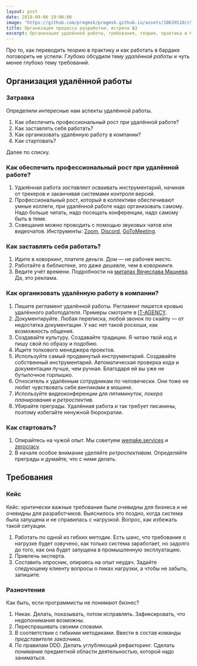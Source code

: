 ```yaml
---
layout: post
date: 2018-09-06 19:00:00
image: "https://github.com/progmsk/progmsk.github.io/assets/10639110/c5b56815-a221-43a9-ac9c-e1eadc23b3da"
title: Организация процесса разработки, встреча №3
excerpt: Организация удалённой работы, требования, теория, практика и бардак
---
```


Про то, как переводить теорию в практику и как работать в бардаке поговорить не успели.
Глубоко обсудили тему *удалённой работы* и чуть менее глубоко тему требований.

## Организация удалённой работы

### Затравка

Определили интересные нам аспекты удалённой работы.

1. Как обеспечить профессиональный рост при удалённой работе?
1. Как заставлять себя работать?
1. Как организовать удалённую работу в компании?
1. Как стартовать?

Далее по списку.

### Как обеспечить профессиональный рост при удалённой работе?

1. Удалённая работа *заставляет* осваивать инструментарий, начиная от трекеров и заканчивая системами контроля версий.
1. Профессиональный рост, который в коллективе обеспечивают умные коллеги, при удалённой работе надо организовать самому.
   Надо больше читать, надо посещать конференции, надо самому быть в теме.
1. Совещания можно проводить с помощью звуковых чатов или видеочатов. Инструменты: [Zoom](https://zoom.us/),
   [Discord](https://discordapp.com/), [GoToMeeting](https://www.gotomeeting.com/).

### Как заставлять себя работать?

1. Идите в коворкинг, платите деньги. Дом&nbsp;&mdash; не рабочее место.
1. Работайте в библиотеке, это даже дешевле, чем в коворкинге.
1. Ведите учёт времени. Подробности на [митапах Вячеслава Мацнева](https://www.meetup.com/ru-RU/time-management-moscow/). Да, это реклама.

### Как организовать удалённую работу в компании?

1. Пишите регламент удалённой работы. Регламент пишется кровью удалённого работодателя. Примеры смотрите в [IT-AGENCY](http://www.it-agency.ru/academy/).
1. Документируйте. Любая переписка, любой звонок по скайпу&nbsp;&mdash; от недостатка документации. У нас нет такой роскоши, как возможность общения.
1. Создавайте культуру. Создавайте традиции. Я читаю твой код и пишу свой по образу и подобию.
1. Ищите толкового менеджера проектов.
1. Используйте самый продвинутый инструментарий. Создавайте собственный инструментарий. Автоматическая проверка кода и документации лучше, чем ручная.
   Благодаря ей вы уже не бутылочное горлышко.
1. Относитель к удалённым сотрудникам по человечески. Они тоже не любят чувствовать себя *винтиками в машине*.
1. Используйте видеоконференции для *пятиминуток*, *покера планирования* и *ретроспектив*.
1. Убирайте преграды. Удалённая работа и так требует писанины, поэтому избегайте ненужной бюрократии.

### Как стартовать?

1. Опирайтесь на чужой опыт. Мы советуем [wemake.services](https://wemake.services/meta/) и [zerocracy](https://www.zerocracy.com/toc.html).
1. В начале особое внимание уделяйте *ретроспективам*. Определяйте преграды и думайте, что с ними делать.

## Требования

### Кейс

Кейс: критически важные требования были очевидны для бизнеса и не очевидны для разработчиков. Выяснилось это поздно, когда система была запущена и не справилась с нагрузкой.
Вопрос, как избежать такой ситуации.

1. Работать по одной из гибких методик. Есть шанс, что требование о нагрузке будет озвучено, как только система заработает, но задолго до того, как она будет запущена в промышленную эксплуатацию.
1. Привлечь эксперта.
1. Составить опросник, опираясь на опыт неудач. Задайте следующему клиенту вопросы о пиках нагрузки, а чтобы не забыть, запишите.

### Разночтения

Как быть, если программисты не понимают бизнес?

1. Никак. Делать, показывать, потом исправлять. Зафиксировать, что недопонимания возможны.
1. Переспрашивать своими словами.
1. В соответствии с гибкими методиками. Ввести в состав команды *представителя заказчика*.
1. По правилам DDD. Делать углубляющий рефакторинг. Сделать понимание предметной области деятельностью, которой надо заниматься.
